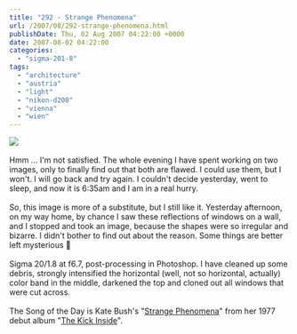 ```yaml
---
title: "292 - Strange Phenomena"
url: /2007/08/292-strange-phenomena.html
publishDate: Thu, 02 Aug 2007 04:22:00 +0000
date: 2007-08-02 04:22:00
categories: 
  - "sigma-201-8"
tags: 
  - "architecture"
  - "austria"
  - "light"
  - "nikon-d200"
  - "vienna"
  - "wien"
---
```

<a href="https://d25zfm9zpd7gm5.cloudfront.net/1200x1200/2007/20070801_171249_ps.jpg"><img src="https://d25zfm9zpd7gm5.cloudfront.net/0600x0600/2007/20070801_171249_ps.jpg"/></a><br/><br/>Hmm ... I'm not satisfied. The whole evening I have spent working on two images, only to finally find out that both are flawed. I could use them, but I won't. I will go back and try again. I couldn't decide yesterday, went to sleep, and now it is 6:35am and I am in a real hurry.<br/><br/>So, this image is more of a substitute, but I still like it. Yesterday afternoon, on my way home, by chance I saw these reflections of windows on a wall, and I stopped and took an image, because the shapes were so irregular and bizarre. I didn't bother to find out about the reason. Some things are better left mysterious 🙂<br/><br/>Sigma 20/1.8 at f6.7, post-processing in Photoshop. I have cleaned up some debris, strongly intensified the horizontal (well, not so horizontal, actually) color band in the middle, darkened the top and cloned out all windows that were cut across.<br/><br/>The Song of the Day is Kate Bush's "<a href="http://www.lyricsfreak.com/k/kate+bush/strange+phenomena_20077243.html" target="_blank">Strange Phenomena</a>" from her 1977 debut album "<a href="http://www.amazon.com/Kick-Inside-Kate-Bush/dp/B000006U44" target="_blank">The Kick Inside</a>".

